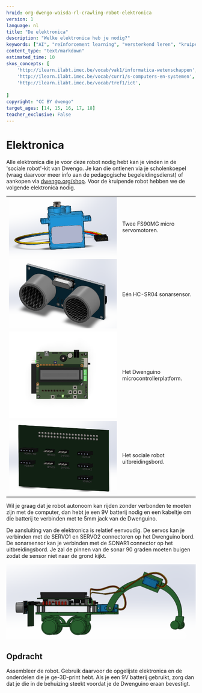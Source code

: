 ```yaml
---
hruid: org-dwengo-waisda-rl-crawling-robot-elektronica
version: 1
language: nl
title: "De elektronica"
description: "Welke elektronica heb je nodig?"
keywords: ["AI", "reïnforcement learning", "versterkend leren", "kruipende robot", "elektronica"]
content_type: "text/markdown"
estimated_time: 10
skos_concepts: [
    'http://ilearn.ilabt.imec.be/vocab/vak1/informatica-wetenschappen', 
    'http://ilearn.ilabt.imec.be/vocab/curr1/s-computers-en-systemen',
    'http://ilearn.ilabt.imec.be/vocab/tref1/ict',

]
copyright: "CC BY dwengo"
target_ages: [14, 15, 16, 17, 18]
teacher_exclusive: False
---
```


# Elektronica

Alle elektronica die je voor deze robot nodig hebt kan je vinden in de 'sociale robot'-kit van Dwengo. Je kan die ontlenen via je scholenkoepel (vraag daarvoor meer info aan de pedagogische begeleidingsdienst) of aankopen via [dwengo.org/shop](dwengo.org/shop). Voor de kruipende robot hebben we de volgende elektronica nodig.

<table>
<tr><td><img src="img/servo.png" alt="Servo"></td><td>Twee FS90MG micro servomotoren.</td></tr>
<tr><td><img src="img/sonar.png" alt="Sonar"></td><td>Eén HC-SR04 sonarsensor.</td></tr>
<tr><td><img src="img/dwenguino_render_9.png" alt="Dwenguino"></td><td>Het Dwenguino microcontrollerplatform.</td></tr>
<tr><td><img src="img/breadboard_with_labels.png" alt="Dwenguino"></td><td>Het sociale robot uitbreidingsbord.</td></tr>
</table>

Wil je graag dat je robot autonoom kan rijden zonder verbonden te moeten zijn met de computer, dan hebt je een 9V batterij nodig en een kabeltje om die batterij te verbinden met te 5mm jack van de Dwenguino.

De aansluiting van de elektronica is relatief eenvoudig. De servos kan je verbinden met de SERVO1 en SERVO2 connectoren op het Dwenguino bord. De sonarsensor kan je verbinden met de SONAR1 connector op het uitbreidingsbord. Je zal de pinnen van de sonar 90 graden moeten buigen zodat de sensor niet naar de grond kijkt.

![Render van de krupende robot.](img/robot2.png)

<div class="dwengo-content assignment">
<h2 class="title">Opdracht</h2>
<div class="content">
Assembleer de robot. Gebruik daarvoor de opgelijste elektronica en de onderdelen die je ge-3D-print hebt. Als je een 9V batterij gebruikt, zorg dan dat je die in de behuizing steekt voordat je de Dwenguino eraan bevestigt.
</div>
</div>